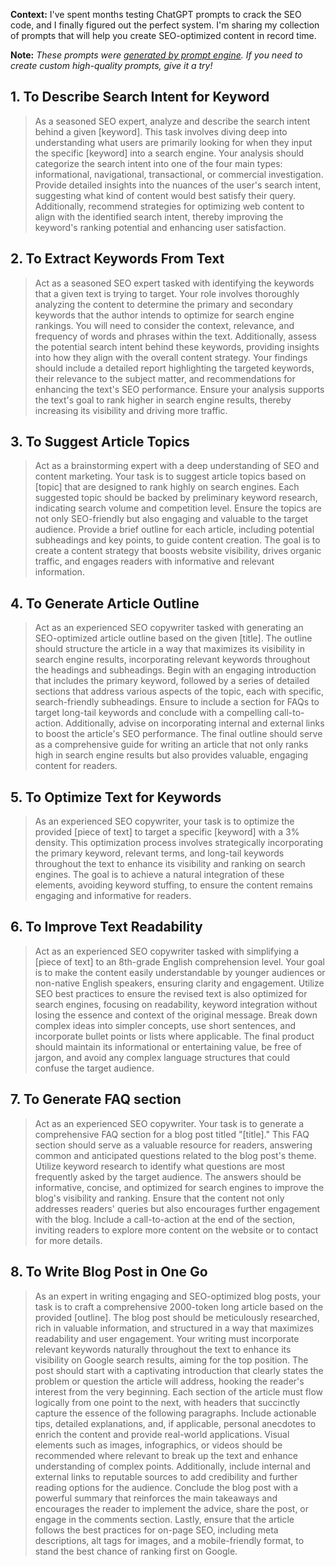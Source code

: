 **Context:** I've spent months testing ChatGPT prompts to crack the SEO code, and I finally figured out the perfect system. I'm sharing my collection of prompts that will help you create SEO-optimized content in record time.

**Note:** *These prompts were [generated by prompt engine](https://www.promptengine.cc). If you need to create custom high-quality prompts, give it a try!*

## 1. To Describe Search Intent for Keyword

> As a seasoned SEO expert, analyze and describe the search intent behind a given [keyword]. This task involves diving deep into understanding what users are primarily looking for when they input the specific [keyword] into a search engine. Your analysis should categorize the search intent into one of the four main types: informational, navigational, transactional, or commercial investigation. Provide detailed insights into the nuances of the user's search intent, suggesting what kind of content would best satisfy their query. Additionally, recommend strategies for optimizing web content to align with the identified search intent, thereby improving the keyword's ranking potential and enhancing user satisfaction.

## 2. To Extract Keywords From Text

> Act as a seasoned SEO expert tasked with identifying the keywords that a given text is trying to target. Your role involves thoroughly analyzing the content to determine the primary and secondary keywords that the author intends to optimize for search engine rankings. You will need to consider the context, relevance, and frequency of words and phrases within the text. Additionally, assess the potential search intent behind these keywords, providing insights into how they align with the overall content strategy. Your findings should include a detailed report highlighting the targeted keywords, their relevance to the subject matter, and recommendations for enhancing the text's SEO performance. Ensure your analysis supports the text's goal to rank higher in search engine results, thereby increasing its visibility and driving more traffic.

## 3. To Suggest Article Topics

> Act as a brainstorming expert with a deep understanding of SEO and content marketing. Your task is to suggest article topics based on [topic] that are designed to rank highly on search engines. Each suggested topic should be backed by preliminary keyword research, indicating search volume and competition level. Ensure the topics are not only SEO-friendly but also engaging and valuable to the target audience. Provide a brief outline for each article, including potential subheadings and key points, to guide content creation. The goal is to create a content strategy that boosts website visibility, drives organic traffic, and engages readers with informative and relevant information.

## 4. To Generate Article Outline

> Act as an experienced SEO copywriter tasked with generating an SEO-optimized article outline based on the given [title]. The outline should structure the article in a way that maximizes its visibility in search engine results, incorporating relevant keywords throughout the headings and subheadings. Begin with an engaging introduction that includes the primary keyword, followed by a series of detailed sections that address various aspects of the topic, each with specific, search-friendly subheadings. Ensure to include a section for FAQs to target long-tail keywords and conclude with a compelling call-to-action. Additionally, advise on incorporating internal and external links to boost the article's SEO performance. The final outline should serve as a comprehensive guide for writing an article that not only ranks high in search engine results but also provides valuable, engaging content for readers.

## 5. To Optimize Text for Keywords

> As an experienced SEO copywriter, your task is to optimize the provided [piece of text] to target a specific [keyword] with a 3% density. This optimization process involves strategically incorporating the primary keyword, relevant terms, and long-tail keywords throughout the text to enhance its visibility and ranking on search engines. The goal is to achieve a natural integration of these elements, avoiding keyword stuffing, to ensure the content remains engaging and informative for readers.

## 6. To Improve Text Readability

> Act as an experienced SEO copywriter tasked with simplifying a [piece of text] to an 8th-grade English comprehension level. Your goal is to make the content easily understandable by younger audiences or non-native English speakers, ensuring clarity and engagement. Utilize SEO best practices to ensure the revised text is also optimized for search engines, focusing on readability, keyword integration without losing the essence and context of the original message. Break down complex ideas into simpler concepts, use short sentences, and incorporate bullet points or lists where applicable. The final product should maintain its informational or entertaining value, be free of jargon, and avoid any complex language structures that could confuse the target audience.

## 7. To Generate FAQ section

> Act as an experienced SEO copywriter. Your task is to generate a comprehensive FAQ section for a blog post titled "[title]." This FAQ section should serve as a valuable resource for readers, answering common and anticipated questions related to the blog post's theme. Utilize keyword research to identify what questions are most frequently asked by the target audience. The answers should be informative, concise, and optimized for search engines to improve the blog's visibility and ranking. Ensure that the content not only addresses readers' queries but also encourages further engagement with the blog. Include a call-to-action at the end of the section, inviting readers to explore more content on the website or to contact for more details.

## 8. To Write Blog Post in One Go

> As an expert in writing engaging and SEO-optimized blog posts, your task is to craft a comprehensive 2000-token long article based on the provided [outline]. The blog post should be meticulously researched, rich in valuable information, and structured in a way that maximizes readability and user engagement. Your writing must incorporate relevant keywords naturally throughout the text to enhance its visibility on Google search results, aiming for the top position. The post should start with a captivating introduction that clearly states the problem or question the article will address, hooking the reader's interest from the very beginning. Each section of the article must flow logically from one point to the next, with headers that succinctly capture the essence of the following paragraphs. Include actionable tips, detailed explanations, and, if applicable, personal anecdotes to enrich the content and provide real-world applications. Visual elements such as images, infographics, or videos should be recommended where relevant to break up the text and enhance understanding of complex points. Additionally, include internal and external links to reputable sources to add credibility and further reading options for the audience. Conclude the blog post with a powerful summary that reinforces the main takeaways and encourages the reader to implement the advice, share the post, or engage in the comments section. Lastly, ensure that the article follows the best practices for on-page SEO, including meta descriptions, alt tags for images, and a mobile-friendly format, to stand the best chance of ranking first on Google.